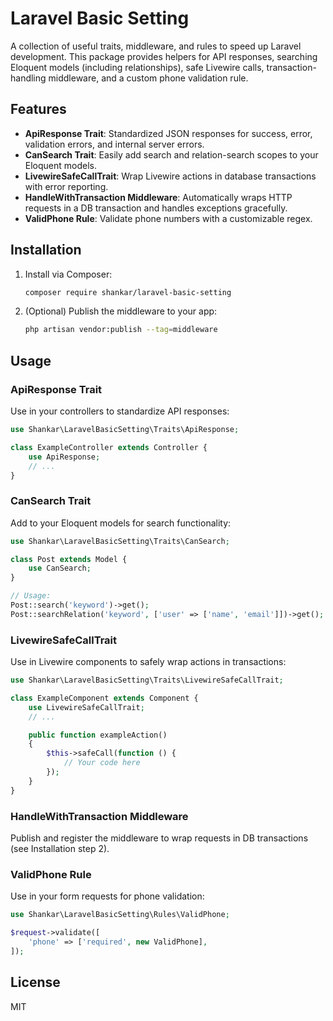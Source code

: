 # Laravel Basic Setting

A collection of useful traits, middleware, and rules to speed up Laravel development. This package provides helpers for API responses, searching Eloquent models (including relationships), safe Livewire calls, transaction-handling middleware, and a custom phone validation rule.

## Features

- **ApiResponse Trait**: Standardized JSON responses for success, error, validation errors, and internal server errors.
- **CanSearch Trait**: Easily add search and relation-search scopes to your Eloquent models.
- **LivewireSafeCallTrait**: Wrap Livewire actions in database transactions with error reporting.
- **HandleWithTransaction Middleware**: Automatically wraps HTTP requests in a DB transaction and handles exceptions gracefully.
- **ValidPhone Rule**: Validate phone numbers with a customizable regex.

## Installation

1. Install via Composer:
    ```bash
    composer require shankar/laravel-basic-setting
    ```
2. (Optional) Publish the middleware to your app:
    ```bash
    php artisan vendor:publish --tag=middleware
    ```

## Usage

### ApiResponse Trait
Use in your controllers to standardize API responses:
```php
use Shankar\LaravelBasicSetting\Traits\ApiResponse;

class ExampleController extends Controller {
    use ApiResponse;
    // ...
}
```

### CanSearch Trait
Add to your Eloquent models for search functionality:
```php
use Shankar\LaravelBasicSetting\Traits\CanSearch;

class Post extends Model {
    use CanSearch;
}

// Usage:
Post::search('keyword')->get();
Post::searchRelation('keyword', ['user' => ['name', 'email']])->get();
```

### LivewireSafeCallTrait
Use in Livewire components to safely wrap actions in transactions:
```php
use Shankar\LaravelBasicSetting\Traits\LivewireSafeCallTrait;

class ExampleComponent extends Component {
    use LivewireSafeCallTrait;
    // ...

    public function exampleAction()
    {
        $this->safeCall(function () {
            // Your code here
        });
    }
}
```

### HandleWithTransaction Middleware
Publish and register the middleware to wrap requests in DB transactions (see Installation step 2).

### ValidPhone Rule
Use in your form requests for phone validation:
```php
use Shankar\LaravelBasicSetting\Rules\ValidPhone;

$request->validate([
    'phone' => ['required', new ValidPhone],
]);
```

## License

MIT
